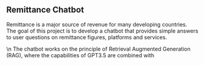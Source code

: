 ## Remittance Chatbot

Remittance is a major source of revenue for many developing countries. The goal of this project is to develop a chatbot that provides simple answers to user questions on remittance figures, 
platforms and services.

\n The chatbot works on the principle of Retrieval Augmented Generation (RAG), where the capabilities of GPT3.5 are combined with 
